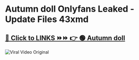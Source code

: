 
 # Autumn doll Onlyfans Leaked - Update Files 43xmd

## <h2><a href="https://clipsfans.com/Autumn_doll&ref=git">🔗 Click to LINKS ⏩⏩ 👉 🟢 Autumn doll </a></h2>

<a href="https://clipsfans.com/Autumn_doll&ref=git" rel="nofollow" data-target="animated-image.originalLink"><img src="https://i.ibb.co.com/xMMVF88/686577567.gif" alt="Viral Video Original" style="max-width: 100%; display: inline-block;" data-target="animated-image.originalImage"></a>

